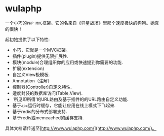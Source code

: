 # wulaphp

一个小巧的`PHP MVC`框架。它的名来自《异星战场》里那个速度极快的狗狗。她真的很快！

起初她提供了以下特性:
- 小巧，它就是一个MVC框架。
- 插件(plugin)提供无限扩展性.
- 模块(module)合理组织你的应用或快速提到你需要的功能.
- 扩展(extension)
- 自定义View极模板.
- Annotation（注解）
- 控制器(Controller)自定义特性.
- 适度封装的数据库访问(Table,View).
- '所见即所得'的URL路由及基于插件的的URL路由自定义功能.
- 基于`apc`运行时缓存，它能让应用在线上模式下飞起来.
- 基于redis的分布式部署支持.
- 基于redis或memcached的缓存支持.


具体文档请传送至[http://www.wulaphp.com/](http://www.wulaphp.com/)。